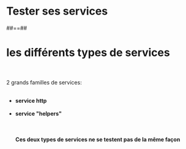 <!-- .slide: class="sfeir-bg-white-5" -->
# Tester ses services

##==##

<!-- .slide: class="sfeir-basic-slide" -->
# les différents types de services
<br><br>
2 grands familles de services:<br><br>
- __service http__<br><br>
- __service "helpers"__<br><br>
<br><br>
__Ces deux types de services ne se testent pas de la même façon__

